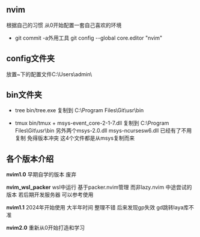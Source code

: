 


## nvim

根据自己的习惯 从0开始配置一套自己喜欢的环境

- git commit -a外用工具
git config --global core.editor "nvim"



## config文件夹
放置~下的配置文件C:\Users\admin\


## bin文件夹
- tree
bin/tree.exe 复制到 C:\Program Files\Git\usr\bin

- tmux
bin/tmux + msys-event_core-2-1-7.dll 复制到 C:\Program Files\Git\usr\bin
另外两个msys-2.0.dll msys-ncursesw6.dll 已经有了不用复制 免得版本冲突
这4个文件都是从msys复制而来


## 各个版本介绍
**nvim1.0**
早期自学的版本  废弃

**nvim_wsl_packer**
wsl中运行 基于packer.nvim管理 而非lazy.nvim  中途尝试的版本 
若后期开发服务器 可以参考使用

**nvim1.1**
2024年开始使用 大半年时间  整理不错 后来发现gp失效 gd跳转laya库不准

**nvim2.0** 
重新从0开始打造和学习











